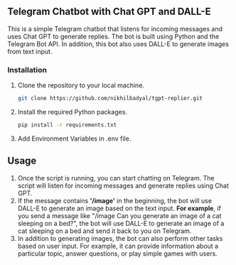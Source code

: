 ## Telegram Chatbot with Chat GPT and DALL-E

This is a simple Telegram chatbot that listens for incoming messages and uses Chat GPT to generate replies. The bot is
built using Python and the Telegram Bot API. In addition, this bot also uses DALL-E to generate images from text input.

### Installation
1. Clone the repository to your local machine.
    ```bash
    git clone https://github.com/nikhilbadyal/tgpt-replier.git
    ```
2. Install the required Python packages.
    ```bash
    pip install -r requirements.txt
    ```
3. Add Environment Variables in .env file.

## Usage

1. Once the script is running, you can start chatting on Telegram. The script will listen for incoming messages and
   generate replies using Chat GPT.
2. If the message contains **'/image'** in the beginning, the bot will use DALL-E to generate an image based on the
   text input.
   **For example**, if you send a message like "/image Can you generate an image of a cat sleeping on a bed?",
   the bot will use DALL-E to generate an image of a cat sleeping on a bed and send it back to you on Telegram.
3. In addition to generating images, the bot can also perform other tasks based on user input. For example, it can provide information about a particular topic, answer questions, or play simple games with users.
